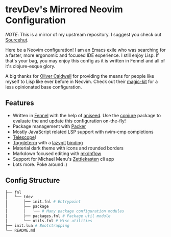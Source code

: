 # trevDev's Mirrored Neovim Configuration

*NOTE*:  This is a mirror of my upstream repository.  I suggest you check out [Sourcehut](https://sr.ht/~trevdev/nvim/).

Here be a Neovim configuration!  I am an Emacs exile who was searching for a faster, more ergonomic and focused IDE experience.  I still enjoy Lisp.  If that's your bag, you may enjoy this config as it is written in Fennel and all of it's clojure-esque glory.

A big thanks for [Oliver Caldwell](https://github.com/Olical) for providing the means for people like myself to Lisp like ever before in Neovim.  Check out their [magic-kit](https://github.com/Olical/magic-kit) for a less opinionated base configuration.

## Features

*  Written in [Fennel](https://fennel-lang.org/) with the help of [aniseed](https://github.com/Olical/aniseed).  Use the [conjure](https://github.com/Olical/conjure) package to evaluate the and update this configuration on-the-fly!
*  Package management with [Packer](https://github.com/wbthomason/packer.nvim)
*  Mostly JavaScript related LSP support with nvim-cmp completions
*  [Telescope](https://github.com/nvim-telescope/telescope.nvim)!
*  [Toggleterm](https://github.com/akinsho/toggleterm.nvim) with a [lazygit](https://github.com/jesseduffield/lazygit) [binding](2022-10-14_binding.md)
*  Material dark theme with icons and rounded borders
*  Markdown focused editing with [mkdnflow](https://github.com/jakewvincent/mkdnflow.nvim)
*  Support for Michael Menu's [Zettlekasten](https://github.com/mickael-menu/zk) cli app
*  Lots more.  Poke around :)

## Config Structure
```bash
├── fnl
│   └── tdev
│       ├── init.fnl # Entrypoint
│       ├── package
│       │   └── # Many package configuration modules
│       ├── packages.fnl # Package util module
│       └── utils.fnl # Misc utilities
├── init.lua # Bootstrapping
└── README.md
```
